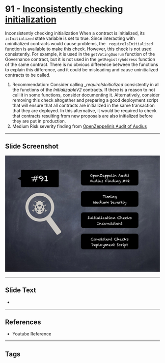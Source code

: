 
# 91 - [Inconsistently checking initialization](./Inconsistently%20checking%20initialization.md)

Inconsistently checking initialization When a contract is initialized, its `isInitialized` state variable is set to true. Since interacting with uninitialized contracts would cause problems, the `_requireIsInitialized` function is available to make this check. However, this check is not used consistently. For example, it is used in the `getVotingQuorum` function of the Governance contract, but it is not used in the `getRegistryAddress` function of the same contract. There is no obvious difference between the functions to explain this difference, and it could be misleading and cause uninitialized contracts to be called.


1. Recommendation: Consider calling __requireIsInitialized_ consistently in all the functions of the _InitializableV2_ contracts. If there is a reason to not call it in some functions, consider documenting it. Alternatively, consider removing this check altogether and preparing a good deployment script that will ensure that all contracts are initialized in the same transaction that they are deployed. In this alternative, it would be required to check that contracts resulting from new proposals are also initialized before they are put in production.
2. Medium Risk severity finding from [OpenZeppelin’s Audit of Audius](https://blog.openzeppelin.com/audius-contracts-audit/#medium)


___
## Slide Screenshot
![091.png](../../images/7.%20Audit%20Findings%20101/091.png)
___
## Slide Text
- 
___
## References
- Youtube Reference
___
## Tags
